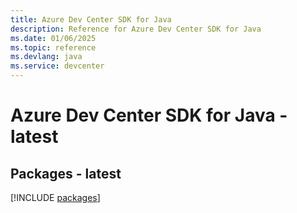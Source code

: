 ```yaml
---
title: Azure Dev Center SDK for Java
description: Reference for Azure Dev Center SDK for Java
ms.date: 01/06/2025
ms.topic: reference
ms.devlang: java
ms.service: devcenter
---
```

# Azure Dev Center SDK for Java - latest
## Packages - latest
[!INCLUDE [packages](dev-center-index.md)]